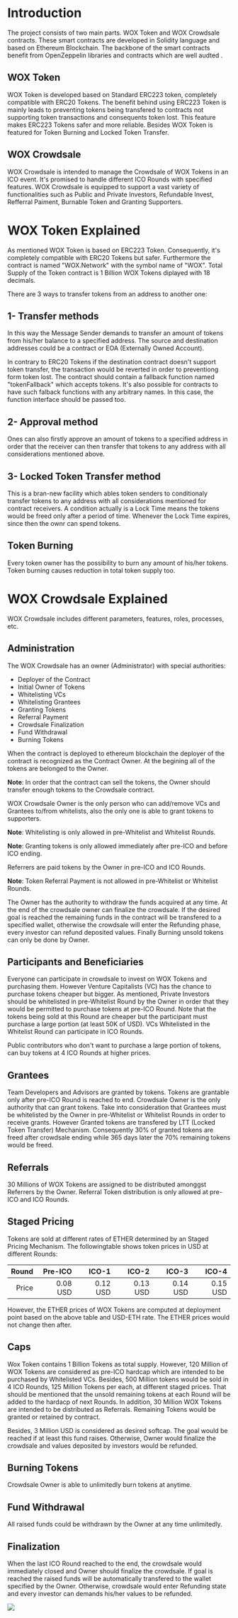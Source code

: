 # Introduction

The project consists of two main parts. WOX Token and WOX Crowdsale contracts. These smart contracts are developed in Solidity language and based on Ethereum Blockchain. The backbone of the smart contracts benefit from OpenZeppelin libraries and contracts which are well audted .

## WOX Token

WOX Token is developed based on Standard ERC223 token, completely compatible with ERC20 Tokens. The benefit behind using ERC223 Token is mainly leads to preventing 
tokens being transfered to contracts not supporting token transactions and consequents token lost. This feature makes ERC223 Tokens safer and more reliable. Besides WOX Token is featured for Token Burning and Locked Token Transfer.

## WOX Crowdsale

WOX Crowdsale is intended to manage the Crowdsale of WOX Tokens in an ICO event. It's promised to handle different ICO Rounds with specified features. WOX Crowdsale is equipped to support a vast variety of functionalities such as Public and Private Investors, Refundable Invest, Refferral Paiment, Burnable Token and Granting Supporters.

# WOX Token Explained

As mentioned WOX Token is based on ERC223 Token. Consequently, it's completely compatible with ERC20 Tokens but safer. Furthermore the contract is named "WOX.Network" with the symbol name of "WOX". Total Supply of the Token contract is 1 Billion WOX Tokens diplayed with 18 decimals.

There are 3 ways to transfer tokens from an address to another one:

## 1- Transfer methods

In this way the Message Sender demands to transfer an amount of tokens from his/her balance to a specified address. The source and destination addresses could be a contract or EOA (Externally Owned Account). 

In contrary to ERC20 Tokens if the destination contract doesn't support token transfer, the transaction would be reverted in order to preventiong form token lost. The contract should contain a fallback function named "tokenFallback" which accepts tokens. It's also possible for contracts to have such falback functions with any arbitrary names. In this case, the function interface should be passed too.

## 2- Approval method

Ones can also firstly approve an amount of tokens to a specified address in order that the receiver can then transfer that tokens to any address with all considerations mentioned above.

## 3- Locked Token Transfer method

This is a bran-new facility which ables token senders to conditionaly transfer tokens to any address with all considerations mentioned for contract receivers. A condition actually is a Lock Time means the tokens would be freed only after a period of time. Whenever the Lock Time expires, since then the ownr can spend tokens.

## Token Burning

Every token owner has the possibility to burn any amount of his/her tokens. Token burning causes reduction in total token supply too.

# WOX Crowdsale Explained

WOX Crowdsale includes different parameters, features, roles, processes, etc.

## Administration

The WOX Crowdsale has an owner (Administrator) with special authorities:

- Deployer of the Contract
- Initial Owner of Tokens
- Whitelisting VCs
- Whitelisting Grantees
- Granting Tokens
- Referral Payment
- Crowdsale Finalization
- Fund Withdrawal
- Burning Tokens

When the contract is deployed to ethereum blockchain the deployer of the contract is recognized as the Contract Owner. At the begining all of the tokens are belonged to the Owner. 

**Note**: In order that the contract can sell the tokens, the Owner should transfer enough tokens to the Crowdsale contract.

WOX Crowdsale Owner is the only person who can add/remove VCs and Grantees to/from whitelists, also the only one is able to grant tokens to supporters.

**Note**: Whitelisting is only allowed in pre-Whitelist and Whitelist Rounds.

**Note**: Granting tokens is only allowed immediately after pre-ICO and before ICO ending.

Referrers are paid tokens by the Owner in pre-ICO and ICO Rounds.

**Note**: Token Referral Payment is not allowed in pre-Whitelist or Whitelist Rounds.

The Owner has the authority to withdraw the funds acquired at any time. At the end of the crowdsale owner can finalize the crowdsale. If the desired goal is reached the remaining funds in the contract will be transfered to a specified wallet, otherwise the crowdsale will enter the Refunding phase, every investor can refund deposited values. Finally Burning unsold tokens can only be done by Owner.

## Participants and Beneficiaries

Everyone can participate in crowdsale to invest on WOX Tokens and purchasing them. However Venture Capitalists (VC) has the chance to purchase tokens cheaper but bigger. As mentioned, Private Investors should be whitelisted in pre-Whitelist Round by the Owner in order that they would be permitted to purchase tokens at pre-ICO Round. Note that the tokens being sold at this Round are cheaper but the participant must purchase a large portion (at least 50K of USD). VCs Whitelisted in the Whitelist Round can participate in ICO Rounds.

Public contributors who don't want to purchase a large portion of tokens, can buy tokens at 4 ICO Rounds at higher prices.

## Grantees

Team Developers and Advisors are granted by tokens. Tokens are grantable only after pre-ICO Round is reached to end. Crowdsale Owner is the only authority that can grant tokens. Take into consideration that Grantees must be whitelisted by the Owner in pre-Whitelist or Whitelist Rounds in order to receive grants.
However Granted tokens are transfered by LTT (Locked Token Transfer) Mechanism. Consequently 30% of granted tokens are freed after crowdsale ending while 365 days later the 70% remaining tokens would be freed.

## Referrals

30 Millions of WOX Tokens are assigned to be distributed amonggst Referrers by the Owner. Referral Token distribution is only allowed at pre-ICO and ICO Rounds.

## Staged Pricing

Tokens are sold at different rates of ETHER determined by an Staged Pricing Mechanism. The followingtable shows token prices in USD at different Rounds:


|Round| Pre-ICO  |  ICO-1   |  ICO-2   |  ICO-3   |  ICO-4   |
|----:|---------:|---------:|---------:|---------:|---------:|
|Price| 0.08 USD | 0.12 USD | 0.13 USD | 0.14 USD | 0.15 USD |

However, the ETHER prices of WOX Tokens are computed at deployment point based on the above table and USD-ETH rate. The ETHER prices would not change then after.


## Caps

Wox Token contains 1 Billion Tokens as total supply. However, 120 Million of WOX Tokens are considered as pre-ICO hardcap which are intended to be purchased by Whitelisted VCs. Besides, 500 Million tokens would be sold in 4 ICO Rounds, 125 Million Tokens per each, at different staged prices. That should be mentioned that the unsold remaining tokens at each Round will be added to the hardacp of next Rounds. In addition, 30 Million WOX Tokens are intended to be distributed as Referrals. Remaining Tokens would be granted or retained by contract.

Besides, 3 Million USD is considered as desired softcap. The goal would be reached if at least this fund raises. Otherwise, Owner would finalize the crowdsale and values deposited by investors would be refunded.

## Burning Tokens

Crowdsale Owner is able to unlimitedly burn tokens at anytime.

## Fund Withdrawal

All raised funds could be withdrawn by the Owner at any time unlimitedly.

## Finalization

When the last ICO Round reached to the end, the crowdsale would immediately closed and Owner should finalize the crowdsale. If goal is reached the raised funds will be automatically transfered to the wallet specified by the Owner. Otherwise, crowdsale would enter Refunding state and every investor can demands his/her values to be refunded.


![](./timeline.jpg)
